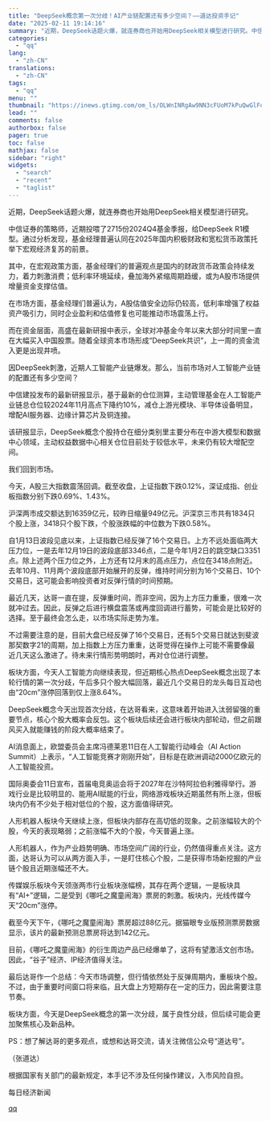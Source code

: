 ```yaml
---
title: "DeepSeek概念第一次分歧！AI产业链配置还有多少空间？——道达投资手记"
date: "2025-02-11 19:14:16"
summary: "近期，DeepSeek话题火爆，就连券商也开始用DeepSeek相关模型进行研究。中信证券的策略师，..."
categories:
  - "qq"
lang:
  - "zh-CN"
translations:
  - "zh-CN"
tags:
  - "qq"
menu: ""
thumbnail: "https://inews.gtimg.com/om_ls/OLWnINRgAw9NN3cFUoM7kPuQwGlFo_DyWPJMQC2Dtm0-IAA_640360/0"
lead: ""
comments: false
authorbox: false
pager: true
toc: false
mathjax: false
sidebar: "right"
widgets:
  - "search"
  - "recent"
  - "taglist"
---
```


近期，DeepSeek话题火爆，就连券商也开始用DeepSeek相关模型进行研究。

中信证券的策略师，近期投喂了2715份2024Q4基金季报，给DeepSeek R1模型。通过分析发现，基金经理普遍认同在2025年国内积极财政和宽松货币政策托举下宏观经济复苏的前景。

其中，在宏观政策方面，基金经理们的普遍观点是国内的财政货币政策会持续发力，着力刺激消费；低利率环境延续，叠加海外紧缩周期趋缓，或为A股市场提供增量资金支撑估值。

在市场方面，基金经理们普遍认为，A股估值安全边际仍较高，低利率增强了权益资产吸引力，同时企业盈利和估值修复也可能推动市场震荡上行。

而在资金层面，高盛在最新研报中表示，全球对冲基金今年以来大部分时间里一直在大幅买入中国股票。随着全球资本市场形成“DeepSeek共识”，上一周的资金流入更是出现井喷。

因DeepSeek刺激，近期人工智能产业链爆发。那么，当前市场对人工智能产业链的配置还有多少空间？

中信建投发布的最新研报显示，基于最新的仓位测算，主动管理基金在人工智能产业链总仓位较2024年11月高点下降约10%，减仓上游光模块、半导体设备明显，增配AI服务器、边缘计算芯片及铜连接。

该研报显示，DeepSeek概念个股持仓在细分类别里主要分布在中游大模型和数据中心领域，主动权益数据中心相关仓位目前处于较低水平，未来仍有较大增配空间。

我们回到市场。

今天，A股三大指数震荡回调。截至收盘，上证指数下跌0.12%，深证成指、创业板指数分别下跌0.69%、1.43%。

沪深两市成交额达到16359亿元，较昨日缩量949亿元。沪深京三市共有1834只个股上涨，3418只个股下跌，个股涨跌幅的中位数为下跌0.58%。

自1月13日波段见底以来，上证指数已经反弹了16个交易日。上方不远处面临两大压力位，一是去年12月19日的波段底部3346点，二是今年1月2日的跳空缺口3351点。除上述两个压力位之外，上方还有12月末的高点压力，点位在3418点附近。  
去年10月、11月两个波段底部开始展开的反弹，维持时间分别为16个交易日、10个交易日，这可能会影响投资者对反弹行情的时间预期。

最近几天，达哥一直在提，反弹重时间，而非空间，因为上方压力重重，很难一次就冲过去。因此，反弹之后进行横盘震荡或再度回调进行蓄势，可能会是比较好的选择。至于最终会怎么走，以市场实际走势为准。

不过需要注意的是，目前大盘已经反弹了16个交易日，还有5个交易日就达到斐波那契数字21的周期，加上指数上方压力重重，达哥觉得在操作上可能不需要像最近几天这么激进了。待未来行情形势明朗时，再对仓位进行调整。

板块方面，今天人工智能方向继续表现，但近期核心热点DeepSeek概念出现了本轮行情的第一次分歧，午后多只个股大幅回落，最近几个交易日的龙头每日互动也由“20cm”涨停回落到仅上涨8.64%。

DeepSeek概念今天出现首次分歧，在达哥看来，这意味着开始进入汰弱留强的重要节点，核心个股大概率会反包。这个板块后续还会进行板块内部轮动，但之前跟风买入就能赚钱的阶段大概率结束了。

AI消息面上，欧盟委员会主席冯德莱恩11日在人工智能行动峰会（AI Action Summit）上表示，“人工智能竞赛才刚刚开始”，目标是在欧洲调动2000亿欧元的人工智能投资。

国际奥委会11日宣布，首届电竞奥运会将于2027年在沙特阿拉伯利雅得举行。游戏行业是比较明显的、能用AI赋能的行业，网络游戏板块近期虽然有所上涨，但板块内仍有不少处于相对低位的个股，这方面值得研究。

人形机器人板块今天继续上涨，但板块内部存在高切低的现象。之前涨幅较大的个股，今天的表现略弱；之前涨幅不大的个股，今天普遍上涨。

人形机器人，作为产业趋势明确、市场空间广阔的行业，仍然值得重点关注。这方面，达哥认为可以从两方面入手，一是盯住核心个股，二是获得市场新挖掘的产业链个股且近期涨幅还不大。

传媒娱乐板块今天领涨两市行业板块涨幅榜，其存在两个逻辑，一是板块具有“AI+”逻辑，二是受到《哪吒之魔童闹海》票房的刺激。板块内，光线传媒今天“20cm”涨停。

截至今天下午，《哪吒之魔童闹海》票房超过88亿元。据猫眼专业版预测票房数据显示，该片的最新预测总票房将达到142亿元。

目前，《哪吒之魔童闹海》的衍生周边产品已经爆单了，这将有望激活文创市场。因此，“谷子”经济、IP经济值得关注。

最后达哥作一个总结：今天市场调整，但行情依然处于反弹周期内，重板块个股。不过，由于重要时间窗口将来临，且大盘上方短期存在一定的压力，因此需要注意节奏。

板块方面，今天是DeepSeek概念的第一次分歧，属于良性分歧，但后续可能会更加聚焦核心及新品种。

PS：想了解达哥的更多观点，或想和达哥交流，请关注微信公众号“道达号”。

（张道达）

根据国家有关部门的最新规定，本手记不涉及任何操作建议，入市风险自担。

  

每日经济新闻

[qq](https://new.qq.com/rain/a/20250211A07OXA00)
